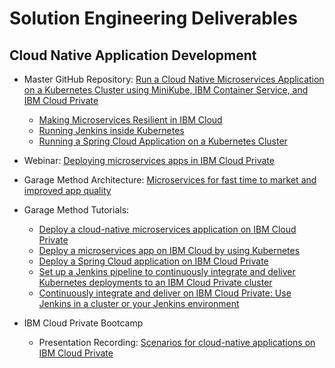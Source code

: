 # Solution Engineering Deliverables

## Cloud Native Application Development

- Master GitHub Repository: [Run a Cloud Native Microservices Application on a Kubernetes Cluster using MiniKube, IBM Container Service, and IBM Cloud Private](https://github.com/ibm-cloud-architecture/refarch-cloudnative-kubernetes)
  - [Making Microservices Resilient in IBM Cloud]( https://github.com/ibm-cloud-architecture/refarch-cloudnative-resiliency/tree/master)
  - [Running Jenkins inside Kubernetes](https://github.com/ibm-cloud-architecture/refarch-cloudnative-resiliency/tree/master)
  - [Running a Spring Cloud Application on a Kubernetes Cluster](https://github.com/ibm-cloud-architecture/refarch-cloudnative-spring)

- Webinar: [Deploying microservices apps in IBM Cloud Private](https://www.ibm.com/blogs/bluemix/2018/01/webinar-deploying-microservices-application-in-ibm-cloud-private/)
- Garage Method Architecture: [Microservices for fast time to market and improved app quality](https://www.ibm.com/devops/method/content/architecture/microservices/0_0)
- Garage Method Tutorials:
  - [Deploy a cloud-native microservices application on IBM Cloud Private](https://www.ibm.com/cloud/garage/tutorials/cloudnative-microservices-cloud-private)
  - [Deploy a microservices app on IBM Cloud by using Kubernetes](https://www.ibm.com/cloud/garage/tutorials/microservices-app-on-kubernetes)
  - [Deploy a Spring Cloud application on IBM Cloud Private](https://www.ibm.com/cloud/garage/tutorials/cloud-private-spring-cloud)
  - [Set up a Jenkins pipeline to continuously integrate and deliver Kubernetes deployments to an IBM Cloud Private cluster](https://www.ibm.com/cloud/garage/tutorials/cloud-private-jenkins-pipeline)
  - [Continuously integrate and deliver on IBM Cloud Private: Use Jenkins in a cluster or your Jenkins environment](https://www.ibm.com/cloud/garage/content/course/cloud-private-jenkins-devops/0)
- IBM Cloud Private Bootcamp
  - Presentation Recording: [Scenarios for cloud-native applications on IBM Cloud Private](https://ibm.ent.box.com/s/pk7i4boyc3bur6d33s2zqge93jjt1ozz/file/256464667764)
